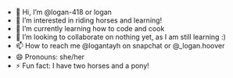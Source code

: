 - 👋 Hi, I’m @logan-418 or logan 
- 👀 I’m interested in riding horses and learning! 
- 🌱 I’m currently learning how to code and cook
- 💞️ I’m looking to collaborate on nothing yet, as I am still learning :) 
- 📫 How to reach me @logantayh on snapchat or @_logan.hoover
- 😄 Pronouns: she/her 
- ⚡ Fun fact: I have two horses and a pony! 

<!---
logan-418/logan-418 is a ✨ special ✨ repository because its `README.md` (this file) appears on your GitHub profile.
You can click the Preview link to take a look at your changes.
--->
